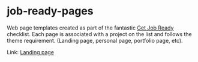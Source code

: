 # job-ready-pages
Web page templates created as part of the fantastic [Get Job Ready](https://github.com/P1xt/p1xt-guides/blob/master/job-ready-javascript-edition-3.0.md) checklist. Each page is associated with a project on the list and follows the theme requirement. (Landing page, personal page, portfolio page, etc). 

Link: [Landing page](https://bootler.github.io/job-ready-pages/Landing%20page/index.html)
